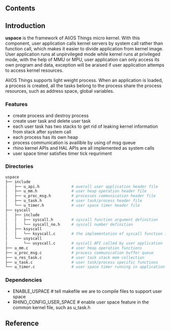 ## Contents

## Introduction
**uspace** is the framework of AliOS Things micro kernel. With this component, user application calls kernel servers by system call rather than function call, which makes it easier to divide application from kernel image. User application runs at unpirvileged mode while kernel runs at privileged mode, with the help of MMU or MPU, user application can only access its own program and data, exception will be araised if user application attemps to access kernel resources.

AliOS Things supports light weight process. When an application is loaded, a process is created, all the tasks belong to the process share the process resources, such as address space, global variables.

### Features
- create process and destroy process
- create user task and delete user task
- each user task has two stacks to get rid of leaking kernel information from stack after system call
- each process has its own heap
- process communication is availible by using of msg queue
- rhino kernel APIs and HAL APIs are all implemented as system calls
- user space timer satisfies timer tick requriment

### Directories
```sh
uspace
├── include
│   ├── u_api.h              # overall user application header file
│   ├── u_mm.h               # user heap operation header file
│   ├── u_proc_msg.h         # processes communication header file
│   ├── u_task.h             # user task/process header file
│   └── u_timer.h            # user space timer header file
├── syscall
│   ├── include
│   │   ├── syscall.h        # syscall function argument definition
│   │   └── syscall_no.h     # syscall number definition
│   ├── ksyscall
│   │   └── ksyscall.c       # the implementation of syscall function in kernel
│   └── usyscall
│       └── usyscall.c       # syscall API called by user application
├── u_mm.c                   # user heap operation functions
├── u_proc_msg.c             # process communication buffer queue
├── u_res_task.c             # user task stack mem collection
├── u_task.c                 # user task/process specific functions
└── u_timer.c                # user space timer running in application

```

### Dependencies
- ENABLE_USPACE             # tell makefile we are to compile files to support user space
- RHINO_CONFIG_USER_SPACE   # enable user space feature in the common kernel file, such as u_task.h

## Reference

